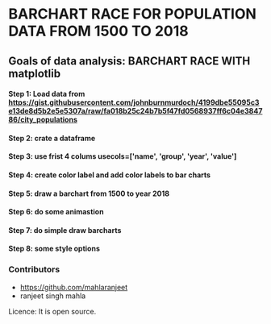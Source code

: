 # BARCHART RACE FOR POPULATION DATA FROM 1500 TO 2018
## Goals of data analysis: BARCHART RACE WITH matplotlib






#### Step 1: Load data from https://gist.githubusercontent.com/johnburnmurdoch/4199dbe55095c3e13de8d5b2e5e5307a/raw/fa018b25c24b7b5f47fd0568937ff6c04e384786/city_populations
#### Step 2: crate a dataframe
#### Step 3: use frist 4 colums usecols=['name', 'group', 'year', 'value']
#### Step 4: create color label and add color labels to bar charts
#### Step 5: draw a barchart from 1500 to year 2018
#### Step 6: do some animastion
#### Step 7: do simple draw barcharts
#### Step 8: some style options




### Contributors
- https://github.com/mahlaranjeet
- ranjeet singh mahla


Licence: It is open source. 